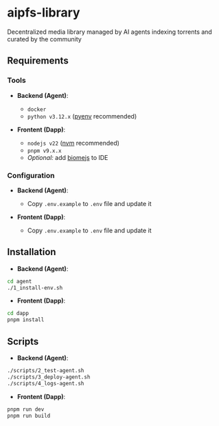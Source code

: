 # aipfs-library

Decentralized media library managed by AI agents indexing torrents and curated by the community

## Requirements

### Tools

- **Backend (Agent)**:
    - `docker`
    - `python v3.12.x` ([pyenv](https://github.com/pyenv/pyenv#installation) recommended)

- **Frontent (Dapp)**:
    - `nodejs v22` ([nvm](https://github.com/nvm-sh/nvm#installing-and-updating) recommended)
    - `pnpm v9.x.x`
    - *Optional:* add [biomejs](https://biomejs.dev/guides/editors/first-party-extensions/) to IDE

### Configuration

- **Backend (Agent)**:
    - Copy `.env.example` to `.env` file and update it

- **Frontent (Dapp)**:
    - Copy `.env.example` to `.env` file and update it

## Installation

- **Backend (Agent)**:
```bash
cd agent
./1_install-env.sh
```

- **Frontent (Dapp)**:
```bash
cd dapp
pnpm install
```

## Scripts

- **Backend (Agent)**:
```bash	
./scripts/2_test-agent.sh
./scripts/3_deploy-agent.sh
./scripts/4_logs-agent.sh
```

- **Frontent (Dapp)**:
```bash	
pnpm run dev
pnpm run build
```